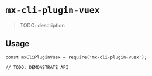 # `mx-cli-plugin-vuex`

> TODO: description

## Usage

```
const mxCliPluginVuex = require('mx-cli-plugin-vuex');

// TODO: DEMONSTRATE API
```

